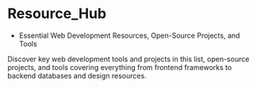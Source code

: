 # Resource_Hub

- Essential Web Development Resources, Open-Source Projects, and Tools

Discover key web development tools and projects in this list, open-source projects, and tools covering everything from frontend frameworks to backend databases and design resources.